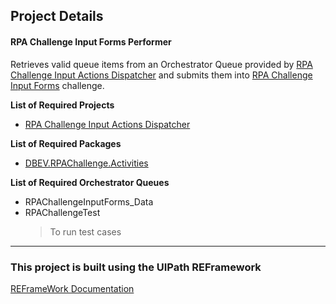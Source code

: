 ## Project Details ##
#### RPA Challenge Input Forms Performer ###

Retrieves valid queue items from an Orchestrator Queue provided by [RPA Challenge Input Actions Dispatcher](https://github.com/Drbbeard/RPAChallenge-InputForms-Dispatcher.git) and submits them into [RPA Challenge Input Forms](https://rpachallenge.com/) challenge.

**List of Required Projects**
- [RPA Challenge Input Actions Dispatcher](https://github.com/Drbbeard/RPAChallenge-InputForms-Dispatcher.git)

**List of Required Packages**
- [DBEV.RPAChallenge.Activities](https://github.com/Drbbeard/rpachallenge-activities.git)

**List of Required Orchestrator Queues**
- RPAChallengeInputForms_Data
- RPAChallengeTest
    >To run test cases

---

### This project is built using the UIPath REFramework ###

[REFrameWork Documentation](https://github.com/UiPath/ReFrameWork/blob/master/Documentation/REFramework%20documentation.pdf)

